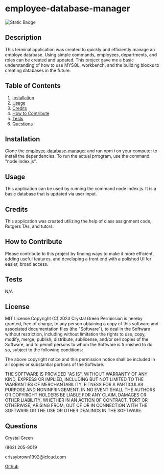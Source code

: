 # employee-database-manager
![Static Badge](https://img.shields.io/badge/License-MIT-green)
## Description
This terminal application was created to quickly and efficiently manage an employe database.  Using simple commands, employees, departments, and roles can be created and updated.  This project gave me a basic understanding of how to use MYSQL, workbench, and the building blocks to creating databases in the future.

## Table of Contents

1. [Installation](#installation)
2. [Usage](#usage)
3. [Credits](#credits)
4. [How to Contribute](#how-to-contribute)
5. [Tests](#tests)
6. [Questions](#questions)

## Installation
Clone the [employee-database-manager](https://github.com/crissyg923/employee-database-manager) and run npm i on your computer to install the dependencies.  To run the actual prrogram, use the command "node index.js".

## Usage
This application can be used by running the command node index.js.  It is a basic database that is updated via user input.  

## Credits
This application was created utilizing the help of class assignment code, Rutgers TAs, and tutors.

## How to Contribute
Please contribute to this project by finding ways to make it more efficient, adding useful features, and developing a front end with a polished UI for easier, broad access.

## Tests
N/A

## License
MIT License
        Copyright (C) 2023 Crystal Green
        Permission is hereby granted, free of charge, to any person obtaining a copy
of this software and associated documentation files (the "Software"), to deal
in the Software without restriction, including without limitation the rights
to use, copy, modify, merge, publish, distribute, sublicense, and/or sell
copies of the Software, and to permit persons to whom the Software is
furnished to do so, subject to the following conditions:

The above copyright notice and this permission notice shall be included in all
copies or substantial portions of the Software.

THE SOFTWARE IS PROVIDED "AS IS", WITHOUT WARRANTY OF ANY KIND, EXPRESS OR
IMPLIED, INCLUDING BUT NOT LIMITED TO THE WARRANTIES OF MERCHANTABILITY,
FITNESS FOR A PARTICULAR PURPOSE AND NONINFRINGEMENT. IN NO EVENT SHALL THE
AUTHORS OR COPYRIGHT HOLDERS BE LIABLE FOR ANY CLAIM, DAMAGES OR OTHER
LIABILITY, WHETHER IN AN ACTION OF CONTRACT, TORT OR OTHERWISE, ARISING FROM,
OUT OF OR IN CONNECTION WITH THE SOFTWARE OR THE USE OR OTHER DEALINGS IN THE
SOFTWARE. 

## Questions
Crystal Green

(862) 205-9019

crissybrown1992@icloud.com

[Github](https://github.com/crissyg923)
